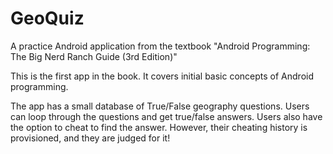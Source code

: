# GeoQuiz
A practice Android application from the textbook "Android Programming: The Big Nerd Ranch Guide (3rd Edition)"

This is the first app in the book. It covers initial basic concepts of Android programming.

The app has a small database of True/False geography questions. Users can loop through the questions and get true/false answers. Users also have the option to cheat to find the answer. However, their cheating history is provisioned, and they are judged for it!
